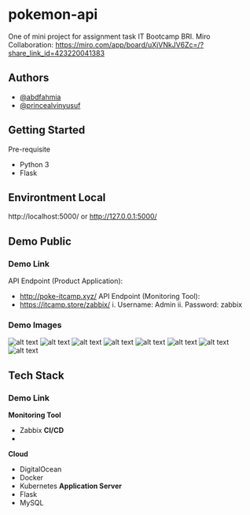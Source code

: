 # pokemon-api
One of mini project for assignment task IT Bootcamp BRI.
Miro Collaboration: https://miro.com/app/board/uXjVNkJV6Zc=/?share_link_id=423220041383

## Authors
- [@abdfahmia](https://github.com/abdfahmia/)
- [@princealvinyusuf](https://github.com/princealvinyusuf/)

## Getting Started
Pre-requisite
- Python 3
- Flask

## Environtment Local
http://localhost:5000/ or http://127.0.0.1:5000/

## Demo Public
### Demo Link
API Endpoint (Product Application):
- http://poke-itcamp.xyz/
API Endpoint (Monitoring Tool):
- https://itcamp.store/zabbix/
i.	Username: Admin
ii.	Password: zabbix

### Demo Images
![alt text](https://github.com/princealvinyusuf/Movies/blob/main/images/images1.png?raw=true)
![alt text](https://github.com/princealvinyusuf/Movies/blob/main/images/images2.png?raw=true)
![alt text](https://github.com/princealvinyusuf/Movies/blob/main/images/images3.png?raw=true)
![alt text](https://github.com/princealvinyusuf/Movies/blob/main/images/images4.png?raw=true)
![alt text](https://github.com/princealvinyusuf/Movies/blob/main/images/images5.png?raw=true)
![alt text](https://github.com/princealvinyusuf/Movies/blob/main/images/images6.png?raw=true)
![alt text](https://github.com/princealvinyusuf/Movies/blob/main/images/images7.png?raw=true)
![alt text](https://github.com/princealvinyusuf/Movies/blob/main/images/images8.png?raw=true)


## Tech Stack
### Demo Link
**Monitoring Tool**
- Zabbix
**CI/CD**
- 
**Cloud**
- DigitalOcean
- Docker
- Kubernetes
**Application Server**
- Flask
- MySQL
